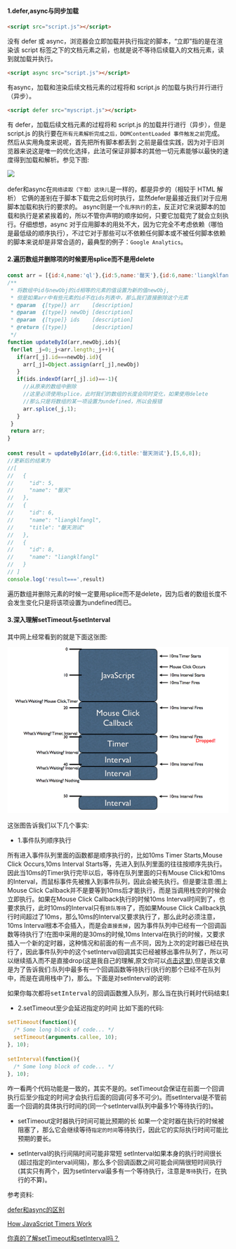 #### 1.defer,async与同步加载
```html
<script src="script.js"></script>
```
没有 defer 或 async，浏览器会立即加载并执行指定的脚本，“立即”指的是在渲染该 script 标签之下的文档元素之前，也就是说不等待后续载入的文档元素，读到就加载并执行。
```html
<script async src="script.js"></script>
```
有async，加载和渲染后续文档元素的过程将和 script.js 的加载与执行并行进行（异步）。
```html
<script defer src="myscript.js"></script>
```
有 defer，加载后续文档元素的过程将和 script.js 的加载并行进行（异步），但是 script.js 的执行要在`所有元素解析完成之后，DOMContentLoaded 事件触发之前`完成。
然后从实用角度来说呢，首先把所有脚本都丢到 </body> 之前是最佳实践，因为对于旧浏览器来说这是唯一的优化选择，此法可保证非脚本的其他一切元素能够以最快的速度得到加载和解析。参见下图:

![](http://segmentfault.com/img/bVcQV0)

defer和async在`网络读取（下载）这块儿`是一样的，都是异步的（相较于 HTML 解析）
它俩的差别在于脚本下载完之后何时执行，显然defer是最接近我们对于应用脚本加载和执行的要求的。
async则是一个`乱序执行`的主，反正对它来说脚本的加载和执行是紧紧挨着的，所以不管你声明的顺序如何，只要它加载完了就会立刻执行。仔细想想，async 对于应用脚本的用处不大，因为它完全不考虑依赖（哪怕是最低级的顺序执行），不过它对于那些可以不依赖任何脚本或不被任何脚本依赖的脚本来说却是非常合适的，最典型的例子：`Google Analytics`。

#### 2.遍历数组并删除项的时候要用splice而不是用delete
```js
const arr = [{id:4,name:'ql'},{id:5,name:'罄天'},{id:6,name:'liangklfangl'},{id:8,name:'liangklfangl'}];
/**
 * 将数组中id与newObj的id相等的元素的值设置为新的值newObj,
 * 但是如果arr中有些元素的id不在ids列表中，那么我们直接删除这个元素
 * @param  {[type]} arr    [description]
 * @param  {[type]} newObj [description]
 * @param  {[type]} ids    [description]
 * @return {[type]}        [description]
 */
function updateById(arr,newObj,ids){
 for(let _j=0;_j<arr.length;_j++){
   if(arr[_j].id===newObj.id){
     arr[_j]=Object.assign(arr[_j],newObj)
   }
   if(ids.indexOf(arr[_j].id)==-1){
     //从原来的数组中删除
     //这里必须使用splice，此时我们的数组的长度会同时变化，如果使用delete
     //那么只是将数组的某一项设置为undefined，所以会报错
     arr.splice(_j,1);
   }
 }
 return arr;
}

const result = updateById(arr,{id:6,title:'罄天测试'},[5,6,8]);
//更新后的结果为
//[
//   {
//     "id": 5,
//     "name": "罄天"
//   },
//   {
//     "id": 6,
//     "name": "liangklfangl",
//     "title": "罄天测试"
//   },
//   {
//     "id": 8,
//     "name": "liangklfangl"
//   }
// ]
console.log('result===',result)
```
遍历数组并删除元素的时候一定要用splice而不是delete，因为后者的数组长度不会发生变化只是将该项设置为undefined而已。

#### 3.深入理解setTimeout与setInterval
其中网上经常看到的就是下面这张图:

![](./images/timer.png)

这张图告诉我们以下几个事实:

- 1.事件队列顺序执行

所有进入事件队列里面的函数都是顺序执行的，比如10ms Timer Starts,Mouse Click Occurs,10ms Interval Starts等，先进入到队列里面的往往按顺序先执行。因此当10ms的Timer执行完毕以后，等待在队列里面的只有Mouse Click和10ms的Interval，而鼠标事件先被推入到事件队列，因此会被先执行。但是要注意:图上Mouse Click Callback并不是要等到10ms后才能执行，而是当调用栈空的时候会立即执行。如果在Mouse Click Callback执行的时候10ms Interval时间到了，也要求执行，此时10ms的Interval只有`排队等待`了，而如果Mouse Click Callback执行时间超过了10ms，那么10ms的Interval又要求执行了，那么此时必须注意，10ms Interval根本不会插入，而是会`直接丢掉`，因为事件队列中已经有一个回调函数等待执行了!在图中采用的是30ms的时候,10ms Interval在执行的时候，又要求插入一个新的定时器，这种情况和前面的有一点不同，因为上次的定时器已经在执行了，因此事件队列中的这个setInterval回调其实已经被移出事件队列了，所以可以继续插入而不是直接drop(这是我自己的理解,原文你可以[点击这里](https://johnresig.com/blog/how-javascript-timers-work/#postcomment)),但是该文章是为了告诉我们:队列中最多有一个回调函数等待执行(执行的那个已经不在队列中，而是在调用栈中了)，那么。下面是对setInterval的说明:

<pre>
如果你每次都将setInterval的回调函数推入队列，那么当在执行耗时代码结束后将会有大量的回调函数被同时执行，而他们之间的执行间隔将会非常短。因此，聪明的浏览器会判断当前队列中是否有setInterval的回调函数`没有执行完`，如果有，那么在它执行完毕之前不会再次插入。
</pre>

- 2.setTimeout至少会延迟指定的时间
比如下面的代码:
```js
setTimeout(function(){
  /* Some long block of code... */
  setTimeout(arguments.callee, 10);
}, 10);
 
setInterval(function(){
  /* Some long block of code... */
}, 10);
```
咋一看两个代码功能是一致的，其实不是的。setTimeout会保证在前面一个回调执行后至少指定的时间才会执行后面的回调(可多不可少)。而setInterval是不管前面一个回调的具体执行时间的(同一个setInterval队列中最多1个等待执行的)。

- setTimeout定时器执行时间可能比预期的长
 如果一个定时器在执行的时候被阻塞了，那么它会继续等待`指定的时间`等待执行，因此它的实际执行时间可能比预期的要长。

- setInterval的执行间隔时间可能非常短
 setInterval如果本身的执行时间很长(超过指定的interval间隔)，那么多个回调函数之间可能会间隔很短时间执行(其实只有两个，因为setInterval最多有一个等待执行，注意是`等待`执行，在执行的不算)。

参考资料:

[defer和async的区别](https://segmentfault.com/q/1010000000640869)

[How JavaScript Timers Work](https://johnresig.com/blog/how-javascript-timers-work/#postcomment)

[你真的了解setTimeout和setInterval吗？](http://qingbob.com/difference-between-settimeout-setinterval/)
